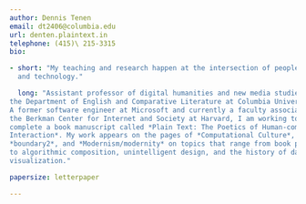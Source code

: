 ```yaml
---
author: Dennis Tenen
email: dt2406@columbia.edu
url: denten.plaintext.in
telephone: (415)\ 215-3315
bio:

- short: "My teaching and research happen at the intersection of people, texts,
  and technology."

  long: "Assistant professor of digital humanities and new media studies at
the Department of English and Comparative Literature at Columbia University.
A former software engineer at Microsoft and currently a faculty associate at
the Berkman Center for Internet and Society at Harvard, I am working to
complete a book manuscript called *Plain Text: The Poetics of Human-computer
Interaction*. My work appears on the pages of *Computational Culture*,
*boundary2*, and *Modernism/modernity* on topics that range from book piracy
to algorithmic composition, unintelligent design, and the history of data
visualization."

papersize: letterpaper

---
```



